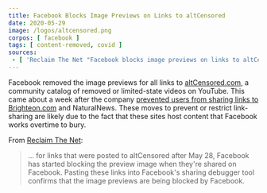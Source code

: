 ```yaml
---
title: Facebook Blocks Image Previews on Links to altCensored
date: 2020-05-29
image: /logos/altcensored.png
corpos: [ facebook ]
tags: [ content-removed, covid ]
sources:
 - [ 'Reclaim The Net "Facebook blocks image previews on links to altCensored, archive that hosts censored videos such as Plandemic" by Tom Parker (29 May 2020)', 'archive.vn/T0REy' ]
---
```


Facebook removed the image previews for all links to [altCensored.com](https://altcensored.com/), a community catalog of removed or limited-state videos on YouTube.
This came about a week after the company [prevented users from sharing links to Brighteon.com](/e/facebook-blocks-links-to-brighteon/) and NaturalNews.
These moves to prevent or restrict link-sharing are likely due to the fact that these sites host content that Facebook works overtime to bury.

From [Reclaim The Net](https://archive.vn/T0REy#selection-355.0-417.121):
> ... for links that were posted to altCensored after May 28, Facebook has started blocking the preview image when they're shared on Facebook.
> Pasting these links into Facebook's sharing debugger tool confirms that the image previews are being blocked by Facebook.
